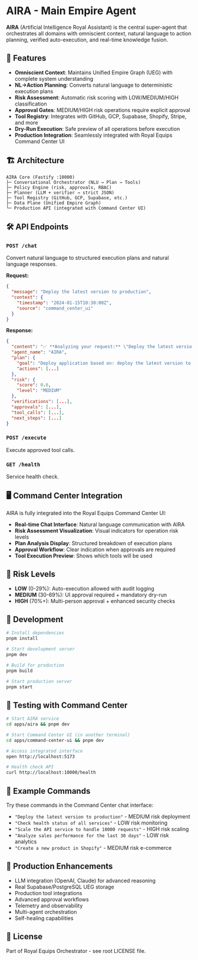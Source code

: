 # AIRA - Main Empire Agent

**AIRA** (Artificial Intelligence Royal Assistant) is the central super-agent that orchestrates all domains with omniscient context, natural language to action planning, verified auto-execution, and real-time knowledge fusion.

## 🚀 Features

- **Omniscient Context**: Maintains Unified Empire Graph (UEG) with complete system understanding
- **NL→Action Planning**: Converts natural language to deterministic execution plans
- **Risk Assessment**: Automatic risk scoring with LOW/MEDIUM/HIGH classification
- **Approval Gates**: MEDIUM/HIGH risk operations require explicit approval
- **Tool Registry**: Integrates with GitHub, GCP, Supabase, Shopify, Stripe, and more
- **Dry-Run Execution**: Safe preview of all operations before execution
- **Production Integration**: Seamlessly integrated with Royal Equips Command Center UI

## 🏗️ Architecture

```
AIRA Core (Fastify :10000)
├─ Conversational Orchestrator (NLU → Plan → Tools)
├─ Policy Engine (risk, approvals, RBAC)
├─ Planner (LLM + verifier → strict JSON)
├─ Tool Registry (GitHub, GCP, Supabase, etc.)
├─ Data Plane (Unified Empire Graph)
└─ Production API (integrated with Command Center UI)
```

## 🛠️ API Endpoints

### `POST /chat`
Convert natural language to structured execution plans and natural language responses.

**Request:**
```json
{
  "message": "Deploy the latest version to production",
  "context": {
    "timestamp": "2024-01-15T10:30:00Z",
    "source": "command_center_ui"
  }
}
```

**Response:**
```json
{
  "content": "✅ **Analyzing your request:** \"Deploy the latest version to production\"\n\nI've generated a **MEDIUM risk** execution plan...",
  "agent_name": "AIRA",
  "plan": {
    "goal": "Deploy application based on: deploy the latest version to production",
    "actions": [...]
  },
  "risk": {
    "score": 0.6,
    "level": "MEDIUM"
  },
  "verifications": [...],
  "approvals": [...],
  "tool_calls": [...],
  "next_steps": [...]
}
```

### `POST /execute`
Execute approved tool calls.

### `GET /health`
Service health check.

## 🖥️ Command Center Integration

AIRA is fully integrated into the Royal Equips Command Center UI:

- **Real-time Chat Interface**: Natural language communication with AIRA
- **Risk Assessment Visualization**: Visual indicators for operation risk levels
- **Plan Analysis Display**: Structured breakdown of execution plans
- **Approval Workflow**: Clear indication when approvals are required
- **Tool Execution Preview**: Shows which tools will be used

## 🚦 Risk Levels

- **LOW** (0-29%): Auto-execution allowed with audit logging
- **MEDIUM** (30-69%): UI approval required + mandatory dry-run
- **HIGH** (70%+): Multi-person approval + enhanced security checks

## 🔧 Development

```bash
# Install dependencies
pnpm install

# Start development server
pnpm dev

# Build for production
pnpm build

# Start production server
pnpm start
```

## 🧪 Testing with Command Center

```bash
# Start AIRA service
cd apps/aira && pnpm dev

# Start Command Center UI (in another terminal)
cd apps/command-center-ui && pnpm dev

# Access integrated interface
open http://localhost:5173

# Health check API
curl http://localhost:10000/health
```

## 🎯 Example Commands

Try these commands in the Command Center chat interface:

- `"Deploy the latest version to production"` - MEDIUM risk deployment
- `"Check health status of all services"` - LOW risk monitoring
- `"Scale the API service to handle 10000 requests"` - HIGH risk scaling
- `"Analyze sales performance for the last 30 days"` - LOW risk analytics
- `"Create a new product in Shopify"` - MEDIUM risk e-commerce

## 🔮 Production Enhancements

- LLM integration (OpenAI, Claude) for advanced reasoning
- Real Supabase/PostgreSQL UEG storage
- Production tool integrations
- Advanced approval workflows
- Telemetry and observability
- Multi-agent orchestration
- Self-healing capabilities

## 📄 License

Part of Royal Equips Orchestrator - see root LICENSE file.
